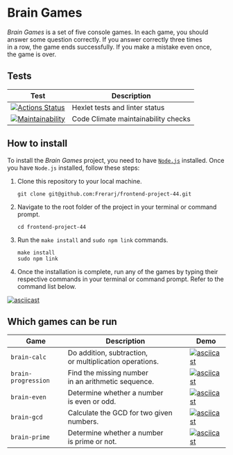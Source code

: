 # Brain Games

*Brain Games* is a set of five console games. In each game, you should answer some question correctly.
If you answer correctly three times in a row, the game ends successfully.
If you make a mistake even once, the game is over. 

## Tests

| Test | Description |
| --- | --- |
| [![Actions Status](https://github.com/Frerarj/frontend-project-44/workflows/hexlet-check/badge.svg)](https://github.com/Frerarj/frontend-project-44/actions) | Hexlet tests and linter status |
| [![Maintainability](https://api.codeclimate.com/v1/badges/87a7ad198efc4755ce2e/maintainability)](https://codeclimate.com/github/Frerarj/frontend-project-44/maintainability) | Code Climate maintainability checks |

## How to install

To install the *Brain Games* project, you need to have [`Node.js`](https://nodejs.org/en/download) installed.
Once you have `Node.js` installed, follow these steps:

1. Clone this repository to your local machine.
   ```
   git clone git@github.com:Frerarj/frontend-project-44.git
   ```
2. Navigate to the root folder of the project in your terminal or command prompt.
   ```
   cd frontend-project-44
   ```
3. Run the `make install` and `sudo npm link` commands.
   ```
   make install
   sudo npm link
   ```
4. Once the installation is complete, run any of the games by typing their respective commands in your terminal or command prompt.
   Refer to the command list below.

[![asciicast](https://asciinema.org/a/E2Y8RdZYqHMdnc9RViTDWzxws.svg)](https://asciinema.org/a/E2Y8RdZYqHMdnc9RViTDWzxws)

## Which games can be run

| Game | Description | Demo |
| --- | --- | --- |
| `brain-calc` | Do addition, subtraction, or multiplication operations. | [![asciicast](https://asciinema.org/a/582513.svg)](https://asciinema.org/a/582513) |
| `brain-progression` | Find the missing number in an arithmetic sequence. | [![asciicast](https://asciinema.org/a/582514.svg)](https://asciinema.org/a/582514) |
| `brain-even` | Determine whether a number is even or odd. | [![asciicast](https://asciinema.org/a/582515.svg)](https://asciinema.org/a/582515) |
| `brain-gcd` | Calculate the GCD for two given numbers. | [![asciicast](https://asciinema.org/a/582516.svg)](https://asciinema.org/a/582516) |
| `brain-prime` | Determine whether a number is prime or not. | [![asciicast](https://asciinema.org/a/582519.svg)](https://asciinema.org/a/582519) |
